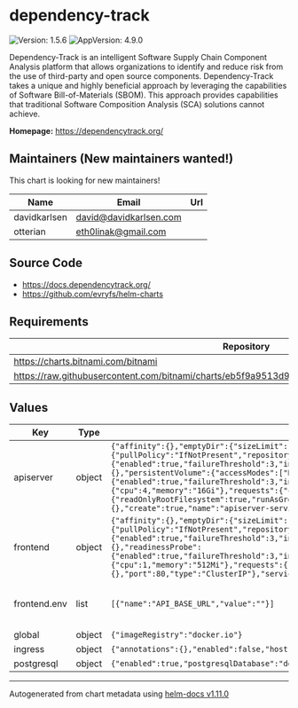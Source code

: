 # dependency-track

![Version: 1.5.6](https://img.shields.io/badge/Version-1.5.2-informational?style=flat-square) ![AppVersion: 4.9.0](https://img.shields.io/badge/AppVersion-4.6.2-informational?style=flat-square)

Dependency-Track is an intelligent Software Supply Chain Component Analysis platform that allows organizations to identify and reduce risk from the use of third-party and open source components. Dependency-Track takes a unique and highly beneficial approach by leveraging the capabilities of Software Bill-of-Materials (SBOM). This approach provides capabilities that traditional Software Composition Analysis (SCA) solutions cannot achieve.

**Homepage:** <https://dependencytrack.org/>

## Maintainers (New maintainers wanted!)

This chart is looking for new maintainers!

| Name | Email | Url |
| ---- | ------ | --- |
| davidkarlsen | <david@davidkarlsen.com> |  |
| otterian | <eth0linak@gmail.com> |  |

## Source Code

* <https://docs.dependencytrack.org/>
* <https://github.com/evryfs/helm-charts>

## Requirements

| Repository | Name | Version |
|------------|------|---------|
| https://charts.bitnami.com/bitnami | common | 2.0.x |
| https://raw.githubusercontent.com/bitnami/charts/eb5f9a9513d987b519f0ecd732e7031241c50328/bitnami | postgresql | ~10.10 |

## Values

| Key | Type | Default | Description |
|-----|------|---------|-------------|
| apiserver | object | `{"affinity":{},"emptyDir":{"sizeLimit":"8Gi"},"enabled":true,annotations":{},"env":[],"fullnameOverride":"","image":{"pullPolicy":"IfNotPresent","repository":"dependencytrack/apiserver","tag":"4.9.0"},"initContainers":[],"livenessProbe":{"enabled":true,"failureThreshold":3,"initialDelaySeconds":60,"path":"/api/version","periodSeconds":10,"successThreshold":1,"timeoutSeconds":2},"nameOverride":"","nodeSelector":{},"persistentVolume":{"accessModes":["ReadWriteOnce"],"annotations":{},"enabled":true,"size":"8Gi","storageClass":""},"podSecurityContext":{"fsGroup":1000},"readinessProbe":{"enabled":true,"failureThreshold":3,"initialDelaySeconds":60,"path":"/","periodSeconds":10,"successThreshold":1,"timeoutSeconds":2},"replicaCount":1,"resources":{"limits":{"cpu":4,"memory":"16Gi"},"requests":{"cpu":2,"memory":"4608Mi"}},"securityContext":{"readOnlyRootFilesystem":true,"runAsGroup":1000,"runAsNonRoot":true,"runAsUser":1000},"service":{"annotations":{},"port":80,"type":"ClusterIP"},"serviceAccount":{"annotations":{},"create":true,"name":"apiserver-serviceaccount"},"tolerations":[]}` | config of the apiserver |
| frontend | object | `{"affinity":{},"emptyDir":{"sizeLimit":"8Gi"},"enabled":true,annotations":{},"env":[{"name":"API_BASE_URL","value":""}],"fullnameOverride":"","image":{"pullPolicy":"IfNotPresent","repository":"dependencytrack/frontend","tag":"4.9.0"},"initContainers":[],"livenessProbe":{"enabled":true,"failureThreshold":3,"initialDelaySeconds":60,"path":"/","periodSeconds":10,"successThreshold":1,"timeoutSeconds":2},"nameOverride":"","nodeSelector":{},"readinessProbe":{"enabled":true,"failureThreshold":3,"initialDelaySeconds":60,"path":"/","periodSeconds":10,"successThreshold":1,"timeoutSeconds":2},"replicaCount":2,"resources":{"limits":{"cpu":1,"memory":"512Mi"},"requests":{"cpu":"100m","memory":"128Mi"}},"securityContext":{"allowPrivilegeEscalation":false,"runAsUser":101},"service":{"annotations":{},"port":80,"type":"ClusterIP"},"serviceAccount":{"annotations":{},"create":true,"name":"frontend-serviceaccount"},"tolerations":[]}` | config of the frontend |
| frontend.env | list | `[{"name":"API_BASE_URL","value":""}]` | See https://docs.dependencytrack.org/getting-started/configuration/ for frontend ENV variables. |
| global | object | `{"imageRegistry":"docker.io"}` | global configuration |
| ingress | object | `{"annotations":{},"enabled":false,"host":"chart-example.local","tls":{"enabled":false,"secretName":""}}` | configuration of ingress |
| postgresql | object | `{"enabled":true,"postgresqlDatabase":"deptrack","postgresqlPassword":"deptrack","postgresqlUsername":"deptrack"}` | configuration of postgres |

----------------------------------------------
Autogenerated from chart metadata using [helm-docs v1.11.0](https://github.com/norwoodj/helm-docs/releases/v1.11.0)
